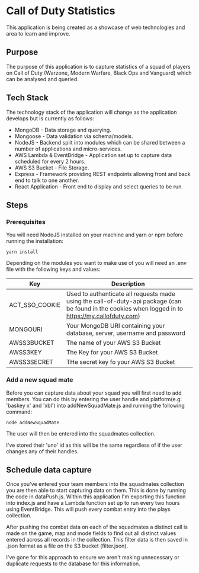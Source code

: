 # Call of Duty Statistics

This application is being created as a showcase of web technologies and area to learn and improve.

## Purpose

The purpose of this application is to capture statistics of a squad of players on Call of Duty (Warzone, Modern Warfare, Black Ops and Vanguard) which can be analysed and queried.

## Tech Stack

The technology stack of the application will change as the application develops but is currently as follows:

- MongoDB - Data storage and querying.
- Mongoose - Data validation via schema/models.
- NodeJS - Backend split into modules which can be shared between a number of applications and micro-services.
- AWS Lambda & EventBridge - Application set up to capture data scheduled for every 2 hours.
- AWS S3 Bucket - File Storage.
- Express - Framework providing REST endpoints allowing front and back end to talk to one another.
- React Application - Front end to display and select queries to be run.

## Steps

### Prerequisites

You will need NodeJS installed on your machine and yarn or npm before running the installation:

```
yarn install
```

Depending on the modules you want to make use of you will need an .env file with the following keys and values:

| Key | Description 
| --- | --- 
| ACT_SSO_COOKIE | Used to authenticate all requests made using the call-of-duty-api package (can be found in the cookies when logged in to https://my.callofduty.com)
| MONGOURI | Your MongoDB URI containing your database, server, username and password 
| AWSS3BUCKET | The name of your AWS S3 Bucket
| AWSS3KEY | The Key for your AWS S3 Bucket
| AWSS3SECRET | THe secret key fo your AWS S3 Bucket

### Add a new squad mate

Before you can capture data about your squad you will first need to add members. You can do this by entering the user handle and platform(e.g: 'baskey x' and 'xbl') into addNewSquadMate.js and running the following command:

```shell
node addNewSquadMate
```

The user will then be entered into the squadmates collection. 

I've stored their 'uno' id as this will be the same regardless of if the user changes any of their handles.

## Schedule data capture

Once you've entered your team members into the squadmates collection you are then able to start capturing data on them. This is done by running the code in dataPush.js. Within this application I'm exporting this function into index.js and have a Lambda function set up to run every two hours using EventBridge. This will push every combat entry into the plays collection.

After pushing the combat data on each of the squadmates a distinct call is made on the game, map and mode fields to find out all distinct values entered across all records in the collection. This filter data is then saved in .json format as a file on the S3 bucket (filter.json).

I've gone for this approach to ensure we aren't making unnecessary or duplicate requests to the database for this information.